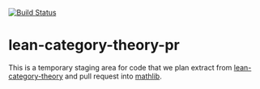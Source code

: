 [![Build Status](https://travis-ci.org/semorrison/lean-category-theory-pr.svg?branch=master)](https://travis-ci.org/semorrison/lean-category-theory-pr)

# lean-category-theory-pr

This is a temporary staging area for code that we plan extract from [lean-category-theory](https://github.com/semorrison/lean-category-theory) and pull request into [mathlib](https://github.com/leanprover/mathlib).
